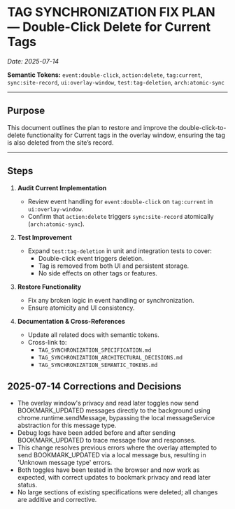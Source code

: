# TAG SYNCHRONIZATION FIX PLAN — Double-Click Delete for Current Tags
*Date: 2025-07-14*

**Semantic Tokens:** `event:double-click`, `action:delete`, `tag:current`, `sync:site-record`, `ui:overlay-window`, `test:tag-deletion`, `arch:atomic-sync`

---

## Purpose
This document outlines the plan to restore and improve the double-click-to-delete functionality for Current tags in the overlay window, ensuring the tag is also deleted from the site’s record.

---

## Steps

1. **Audit Current Implementation**  
   - Review event handling for `event:double-click` on `tag:current` in `ui:overlay-window`.
   - Confirm that `action:delete` triggers `sync:site-record` atomically (`arch:atomic-sync`).

2. **Test Improvement**  
   - Expand `test:tag-deletion` in unit and integration tests to cover:
     - Double-click event triggers deletion.
     - Tag is removed from both UI and persistent storage.
     - No side effects on other tags or features.

3. **Restore Functionality**  
   - Fix any broken logic in event handling or synchronization.
   - Ensure atomicity and UI consistency.

4. **Documentation & Cross-References**  
   - Update all related docs with semantic tokens.
   - Cross-link to:  
     - `TAG_SYNCHRONIZATION_SPECIFICATION.md`  
     - `TAG_SYNCHRONIZATION_ARCHITECTURAL_DECISIONS.md`  
     - `TAG_SYNCHRONIZATION_SEMANTIC_TOKENS.md` 

## 2025-07-14 Corrections and Decisions

- The overlay window's privacy and read later toggles now send BOOKMARK_UPDATED messages directly to the background using chrome.runtime.sendMessage, bypassing the local messageService abstraction for this message type.
- Debug logs have been added before and after sending BOOKMARK_UPDATED to trace message flow and responses.
- This change resolves previous errors where the overlay attempted to send BOOKMARK_UPDATED via a local message bus, resulting in 'Unknown message type' errors.
- Both toggles have been tested in the browser and now work as expected, with correct updates to bookmark privacy and read later status.
- No large sections of existing specifications were deleted; all changes are additive and corrective. 